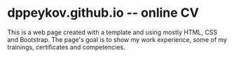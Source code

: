 # dppeykov.github.io -- online CV

This is a web page created with a template and using mostly HTML, CSS and Bootstrap. 
The page's goal is to show my work experience, some of my trainings, certificates and competencies.
